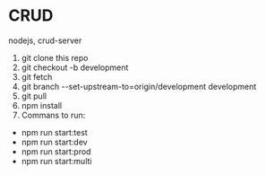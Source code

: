 # CRUD

nodejs, crud-server

1. git clone this repo
2. git checkout -b development
3. git fetch
4. git branch --set-upstream-to=origin/development development
5. git pull
6. npm install
7. Commans to run:

- npm run start:test
- npm run start:dev
- npm run start:prod
- npm run start:multi
